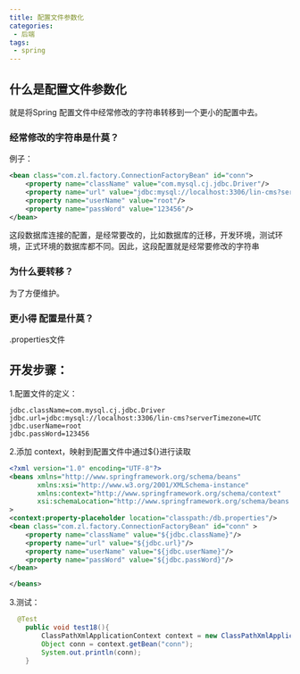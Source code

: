 ```yaml
---
title: 配置文件参数化
categories:
 - 后端
tags:
 - spring
---
```

## 什么是配置文件参数化
就是将Spring 配置文件中经常修改的字符串转移到一个更小的配置中去。

### 经常修改的字符串是什莫？
例子：
```xml
<bean class="com.zl.factory.ConnectionFactoryBean" id="conn">
    <property name="className" value="com.mysql.cj.jdbc.Driver"/>
    <property name="url" value="jdbc:mysql://localhost:3306/lin-cms?serverTimezone=UTC"/>
    <property name="userName" value="root"/>
    <property name="passWord" value="123456"/>
</bean>
```
这段数据库连接的配置，是经常要改的，比如数据库的迁移，开发环境，测试环境，正式环境的数据库都不同。因此，这段配置就是经常要修改的字符串
### 为什么要转移？
为了方便维护。
### 更小得 配置是什莫？
.properties文件

## 开发步骤：
1.配置文件的定义：
```
jdbc.className=com.mysql.cj.jdbc.Driver
jdbc.url=jdbc:mysql://localhost:3306/lin-cms?serverTimezone=UTC
jdbc.userName=root
jdbc.passWord=123456
```

2.添加 context，映射到配置文件中通过${}进行读取
```xml
<?xml version="1.0" encoding="UTF-8"?>
<beans xmlns="http://www.springframework.org/schema/beans"
       xmlns:xsi="http://www.w3.org/2001/XMLSchema-instance"
       xmlns:context="http://www.springframework.org/schema/context"
       xsi:schemaLocation="http://www.springframework.org/schema/beans http://www.springframework.org/schema/beans/spring-beans.xsd http://www.springframework.org/schema/util https://www.springframework.org/schema/util/spring-util.xsd http://www.springframework.org/schema/context https://www.springframework.org/schema/context/spring-context.xsd"
>
<context:property-placeholder location="classpath:/db.properties"/>
<bean class="com.zl.factory.ConnectionFactoryBean" id="conn" >
    <property name="className" value="${jdbc.className}"/>
    <property name="url" value="${jdbc.url}"/>
    <property name="userName" value="${jdbc.userName}"/>
    <property name="passWord" value="${jdbc.passWord}"/>
</bean>

</beans>
```
3.测试：
```java
  @Test
    public void test18(){
        ClassPathXmlApplicationContext context = new ClassPathXmlApplicationContext("/db.xml");
        Object conn = context.getBean("conn");
        System.out.println(conn);
    }
```